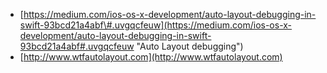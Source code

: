 * [https://medium.com/ios-os-x-development/auto-layout-debugging-in-swift-93bcd21a4abf\#.uvgqcfeuw](https://medium.com/ios-os-x-development/auto-layout-debugging-in-swift-93bcd21a4abf#.uvgqcfeuw "Auto Layout debugging")
* [http://www.wtfautolayout.com](http://www.wtfautolayout.com)

